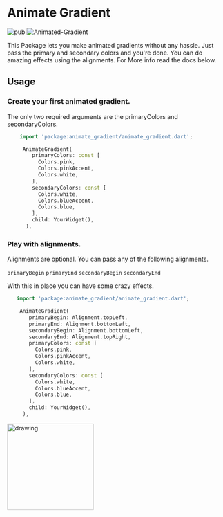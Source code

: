 # Animate Gradient
 ![pub](https://img.shields.io/badge/pub-v1.0.0-blue) ![Animated-Gradient](https://img.shields.io/badge/Animated--Gradient-passing-brightgreen)

 This Package lets you make animated gradients without any hassle. Just pass the primary and secondary colors and you're done.
 You can do amazing effects using the alignments. For More info read the docs below.

## Usage
### Create your first animated gradient.
 The only two required arguments are the primaryColors and secondaryColors.

```dart
    import 'package:animate_gradient/animate_gradient.dart';

     AnimateGradient(
        primaryColors: const [
          Colors.pink,
          Colors.pinkAccent,
          Colors.white,
        ],
        secondaryColors: const [
          Colors.white,
          Colors.blueAccent,
          Colors.blue,
        ],
        child: YourWidget(),
      ),
```

### Play with alignments.
 Alignments are optional. You can pass any of the following alignments.

 `primaryBegin`
 `primaryEnd`
 `secondaryBegin`
 `secondaryEnd`

 With this in place you can have some crazy effects.

 ```dart
    import 'package:animate_gradient/animate_gradient.dart';

     AnimateGradient(
        primaryBegin: Alignment.topLeft,
        primaryEnd: Alignment.bottomLeft,
        secondaryBegin: Alignment.bottomLeft,
        secondaryEnd: Alignment.topRight,
        primaryColors: const [
          Colors.pink,
          Colors.pinkAccent,
          Colors.white,
        ],
        secondaryColors: const [
          Colors.white,
          Colors.blueAccent,
          Colors.blue,
        ],
        child: YourWidget(),
      ),
```
<img src="https://user-images.githubusercontent.com/48128175/174311300-d3d0fa14-9bf6-4345-a450-d91ef080a9a7.gif" alt="drawing" width="200"/>

